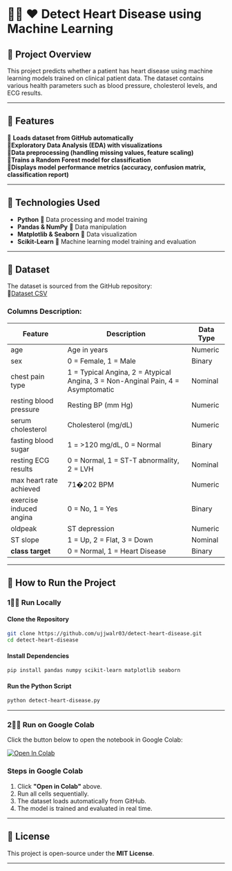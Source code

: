 # ** ♥️ Detect Heart Disease using Machine Learning**  

##  **Project Overview**  
This project predicts whether a patient has heart disease using machine learning models trained on clinical patient data. The dataset contains various health parameters such as blood pressure, cholesterol levels, and ECG results.  

---

## ** Features**  
 **Loads dataset from GitHub automatically**  
 **Exploratory Data Analysis (EDA) with visualizations**  
 **Data preprocessing (handling missing values, feature scaling)**  
 **Trains a Random Forest model for classification**  
 **Displays model performance metrics (accuracy, confusion matrix, classification report)**  

---

## ** Technologies Used**  
- **Python**  Data processing and model training  
- **Pandas & NumPy**  Data manipulation  
- **Matplotlib & Seaborn**  Data visualization  
- **Scikit-Learn**  Machine learning model training and evaluation  

---

## ** Dataset**  
The dataset is sourced from the GitHub repository:  
 [Dataset CSV](https://raw.githubusercontent.com/ujjwalr03/detect-heart-disease/main/dataset.csv)  

### **Columns Description:**  
| Feature                 | Description | Data Type |  
|-------------------------|------------|-----------|  
| age                     | Age in years | Numeric |  
| sex                     | 0 = Female, 1 = Male | Binary |  
| chest pain type         | 1 = Typical Angina, 2 = Atypical Angina, 3 = Non-Anginal Pain, 4 = Asymptomatic | Nominal |  
| resting blood pressure  | Resting BP (mm Hg) | Numeric |  
| serum cholesterol       | Cholesterol (mg/dL) | Numeric |  
| fasting blood sugar     | 1 = >120 mg/dL, 0 = Normal | Binary |  
| resting ECG results     | 0 = Normal, 1 = ST-T abnormality, 2 = LVH | Nominal |  
| max heart rate achieved | 71�202 BPM | Numeric |  
| exercise induced angina | 0 = No, 1 = Yes | Binary |  
| oldpeak                | ST depression | Numeric |  
| ST slope               | 1 = Up, 2 = Flat, 3 = Down | Nominal |  
| **class target**        | 0 = Normal, 1 = Heart Disease | Binary |  

---

## ** How to Run the Project**  

### **1 Run Locally**  
#### **Clone the Repository**  
```bash
git clone https://github.com/ujjwalr03/detect-heart-disease.git
cd detect-heart-disease
```
#### **Install Dependencies**  
```bash
pip install pandas numpy scikit-learn matplotlib seaborn
```
#### **Run the Python Script**  
```bash
python detect-heart-disease.py
```

---

### **2 Run on Google Colab**  
Click the button below to open the notebook in Google Colab:  

[![Open In Colab](https://colab.research.google.com/assets/colab-badge.svg)](https://colab.research.google.com/github/ujjwalr03/detect-heart-disease/blob/main/detect-heart-disease-colab.ipynb)  

### **Steps in Google Colab**  
1. Click **"Open in Colab"** above.  
2. Run all cells sequentially.  
3. The dataset loads automatically from GitHub.  
4. The model is trained and evaluated in real time.  

---

## ** License**  
This project is open-source under the **MIT License**.  

---